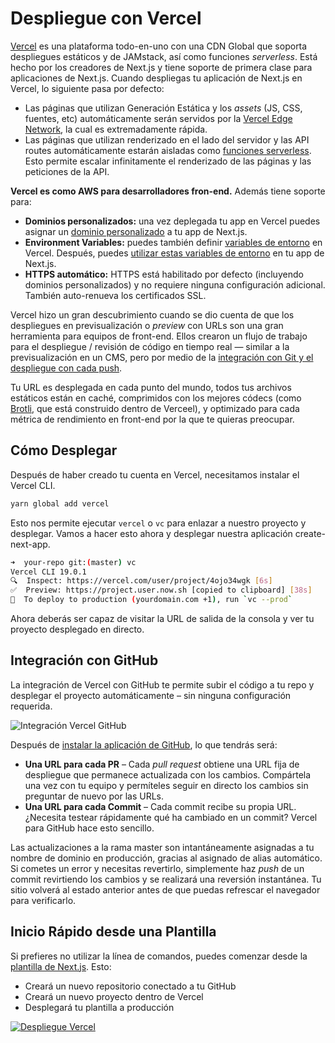 # Despliegue con Vercel

[Vercel](https://vercel.com/) es una plataforma todo-en-uno con una CDN Global que soporta despliegues estáticos y de JAMstack, así como funciones _serverless_. Está hecho por los creadores de Next.js y tiene soporte de primera clase para aplicaciones de Next.js. Cuando despliegas tu aplicación de Next.js en Vercel, lo siguiente pasa por defecto:

- Las páginas que utilizan Generación Estática y los _assets_ (JS, CSS, fuentes, etc) automáticamente serán servidos por la [Vercel Edge Network](https://vercel.com/edge-network), la cual es extremadamente rápida.
- Las páginas que utilizan renderizado en el lado del servidor y las API routes automáticamente estarán aisladas como [funciones serverless](https://vercel.com/docs/v2/serverless-functions/introduction). Esto permite escalar infinitamente el renderizado de las páginas y las peticiones de la API.

**Vercel es como AWS para desarrolladores fron-end.** Además tiene soporte para:

- **Dominios personalizados:** una vez deplegada tu app en Vercel puedes asignar un [dominio personalizado](https://vercel.com/docs/v2/custom-domains) a tu app de Next.js.
- **Environment Variables:** puedes también definir [variables de entorno](https://zeit.co/docs/v2/build-step#environment-variables) en Vercel. Después, puedes [utilizar estas variables de entorno](https://nextjs.org/docs/api-reference/next.config.js/environment-variables) en tu app de Next.js.
- **HTTPS automático:** HTTPS está habilitado por defecto (incluyendo dominios personalizados) y no requiere ninguna configuración adicional. También auto-renueva los certificados SSL.

Vercel hizo un gran descubrimiento cuando se dio cuenta de que los despliegues en previsualización o _preview_ con URLs son una gran herramienta para equipos de front-end. Ellos crearon un flujo de trabajo para el despliegue / revisión de código en tiempo real — similar a la previsualización en un CMS, pero por medio de la [integración con Git y el despliegue con cada push](https://vercel.com/github).

Tu URL es desplegada en cada punto del mundo, todos tus archivos estáticos están en caché, comprimidos con los mejores códecs (como [Brotli](https://medium.com/oyotech/how-brotli-compression-gave-us-37-latency-improvement-14d41e50fee4), que está construido dentro de Verceel), y optimizado para cada métrica de rendimiento en front-end por la que te quieras preocupar.

## Cómo Desplegar

Después de haber creado tu cuenta en Vercel, necesitamos instalar el Vercel CLI.

```bash
yarn global add vercel
```

Esto nos permite ejecutar `vercel` o `vc` para enlazar a nuestro proyecto y desplegar. Vamos a hacer esto ahora y desplegar nuestra aplicación create-next-app.

```bash
➜  your-repo git:(master) vc
Vercel CLI 19.0.1
🔍  Inspect: https://vercel.com/user/project/4ojo34wgk [6s]
✅  Preview: https://project.user.now.sh [copied to clipboard] [38s]
📝  To deploy to production (yourdomain.com +1), run `vc --prod`
```

Ahora deberás ser capaz de visitar la URL de salida de la consola y ver tu proyecto desplegado en directo.

## Integración con GitHub

La integración de Vercel con GitHub te permite subir el código a tu repo y desplegar el proyecto automáticamente – sin ninguna configuración requerida.

![Integración Vercel GitHub](/vercel-github.png)

Después de [instalar la aplicación de GitHub](https://vercel.com/github), lo que tendrás será:

- **Una URL para cada PR** – Cada _pull request_ obtiene una URL fija de despliegue que permanece actualizada con los cambios. Compártela una vez con tu equipo y permíteles seguir en directo los cambios sin preguntar de nuevo por las URLs.
- **Una URL para cada Commit** – Cada commit recibe su propia URL. ¿Necesita testear rápidamente qué ha cambiado en un commit? Vercel para GitHub hace esto sencillo.

Las actualizaciones a la rama master son intantáneamente asignadas a tu nombre de dominio en producción, gracias al asignado de alias automático. Si cometes un error y necesitas revertirlo, simplemente haz _push_ de un commit revirtiendo los cambios y se realizará una reversión instantánea. Tu sitio volverá al estado anterior antes de que puedas refrescar el navegador para verificarlo.

## Inicio Rápido desde una Plantilla

Si prefieres no utilizar la línea de comandos, puedes comenzar desde la [plantilla de Next.js](https://vercel.com/import/nextjs). Esto:

- Creará un nuevo repositorio conectado a tu GitHub
- Creará un nuevo proyecto dentro de Vercel
- Desplegará tu plantilla a producción

[![Despliegue Vercel](https://vercel.com/button)](https://vercel.com/import/project?template=https://github.com/vercel/vercel/tree/master/examples/nextjs)
